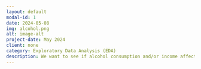 ```yaml
---
layout: default
modal-id: 1
date: 2024-05-08
img: alcohol.png
alt: image-alt
project-date: May 2024
client: none
category: Exploratory Data Analysis (EDA)
description: We want to see if alcohol consumption and/or income affects life expectancy. Click [here](https://github.com/PanagiotisApostolou/Alcohol-and-Life-Expectancy-Project/tree/main) to visit the repository.
---
```

